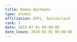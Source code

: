 ```yaml
---
title: Roman Bachmann
type: alumni
affiliation: EPFL, Switzerland
rank: 7
date: 2019-07-01 00:00:00
date_leave: 2020-02-01 00:00:00
---
```

